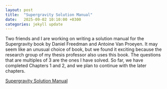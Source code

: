 ```yaml
---
layout: post
title:  "Supergravity Solution Manual"
date:   2025-09-02 10:10:00 +0300
categories: jekyll update
---
```

Two friends and I are working on writing a solution manual for the Supergravity book by Daniel Freedman and Antoine Van Proeyen. It may seem like an unusual choice of book, but we found it exciting because the research group of my thesis professor also uses this book. The questions that are multiples of 3 are the ones I have solved. So far, we have completed Chapters 1 and 2, and we plan to continue with the later chapters.

[Supergravity Solution Manual](/assets/files/Sugra.pdf)